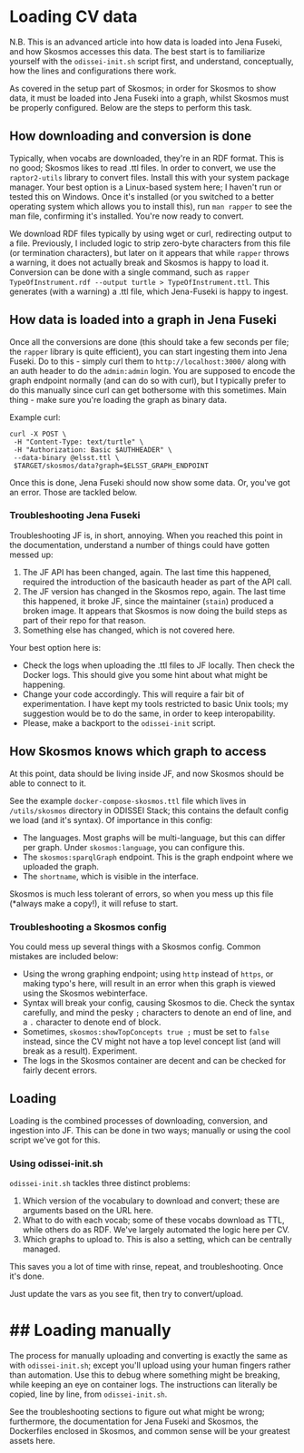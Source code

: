 # Loading CV data

N.B. This is an advanced article into how data is loaded into Jena Fuseki, and how Skosmos accesses this data. The best start is to familiarize yourself with the `odissei-init.sh` script first, and understand, conceptually, how the lines and configurations there work.

As covered in the setup part of Skosmos; in order for Skosmos to show data, it must be loaded into Jena Fuseki into a graph, whilst Skosmos must be properly configured. Below are the steps to perform this task.

## How downloading and conversion is done

Typically, when vocabs are downloaded, they're in an RDF format. This is no good; Skosmos likes to read .ttl files. In order to convert, we use the `raptor2-utils` library to convert files. Install this with your system package manager. Your best option is a Linux-based system here; I haven't run or tested this on Windows. Once it's installed (or you switched to a better operating system which allows you to install this), run `man rapper` to see the man file, confirming it's installed. You're now ready to convert.

We download RDF files typically by using wget or curl, redirecting output to a file. Previously, I included logic to strip zero-byte characters from this file (or termination characters), but later on it appears that while `rapper` throws a warning, it does not actually break and Skosmos is happy to load it. Conversion can be done with a single command, such as `rapper TypeOfInstrument.rdf --output turtle > TypeOfInstrument.ttl`. This generates (with a warning) a .ttl file, which Jena-Fuseki is happy to ingest.

## How data is loaded into a graph in Jena Fuseki

Once all the conversions are done (this should take a few seconds per file; the `rapper` library is quite efficient), you can start ingesting them into Jena Fuseki. Do to this - simply curl them to `http://localhost:3000/` along with an auth header to do the `admin:admin` login. You are supposed to encode the graph endpoint normally (and can do so with curl), but I typically prefer to do this manually since curl can get bothersome with this sometimes. Main thing - make sure you're loading the graph as binary data.

Example curl:

```
curl -X POST \
 -H "Content-Type: text/turtle" \
 -H "Authorization: Basic $AUTHHEADER" \
 --data-binary @elsst.ttl \
 $TARGET/skosmos/data?graph=$ELSST_GRAPH_ENDPOINT
 ```

Once this is done, Jena Fuseki should now show some data. Or, you've got an error. Those are tackled below.

### Troubleshooting Jena Fuseki

Troubleshooting JF is, in short, annoying. When you reached this point in the documentation, understand a number of things could have gotten messed up:

1. The JF API has been changed, again. The last time this happened, required the introduction of the basicauth header as part of the API call.
2. The JF version has changed in the Skosmos repo, again. The last time this happened, it broke JF, since the maintainer (`stain`) produced a broken image. It appears that Skosmos is now doing the build steps as part of their repo for that reason.
3. Something else has changed, which is not covered here.

Your best option here is:

- Check the logs when uploading the .ttl files to JF locally. Then check the Docker logs. This should give you some hint about what might be happening.
- Change your code accordingly. This will require a fair bit of experimentation. I have kept my tools restricted to basic Unix tools; my suggestion would be to do the same, in order to keep interopability.
- Please, make a backport to the `odissei-init` script.
 
## How Skosmos knows which graph to access

At this point, data should be living inside JF, and now Skosmos should be able to connect to it.

See the example `docker-compose-skosmos.ttl` file which lives in `/utils/skosmos` directory in ODISSEI Stack; this contains the default config we load (and it's syntax). Of importance in this config:

- The languages. Most graphs will be multi-language, but this can differ per graph. Under `skosmos:language`, you can configure this.
- The `skosmos:sparqlGraph` endpoint. This is the graph endpoint where we uploaded the graph.
- The `shortname`, which is visible in the interface.

Skosmos is much less tolerant of errors, so when you mess up this file (*always make a copy!), it will refuse to start.

### Troubleshooting a Skosmos config

You could mess up several things with a Skosmos config. Common mistakes are included below:

- Using the wrong graphing endpoint; using `http` instead of `https`, or making typo's here, will result in an error when this graph is viewed using the Skosmos webinterface.
- Syntax will break your config, causing Skosmos to die. Check the syntax carefully, and mind the pesky `;` characters to denote an end of line, and a `.` character to denote end of block.
- Sometimes, `skosmos:showTopConcepts true ;` must be set to `false` instead, since the CV might not have a top level concept list (and will break as a result). Experiment.
- The logs in the Skosmos container are decent and can be checked for fairly decent errors.

## Loading

Loading is the combined processes of downloading, conversion, and ingestion into JF. This can be done in two ways; manually or using the cool script we've got for this.

### Using odissei-init.sh

`odissei-init.sh` tackles three distinct problems:

1. Which version of the vocabulary to download and convert; these are arguments based on the URL here.
2. What to do with each vocab; some of these vocabs download as TTL, while others do as RDF. We've largely automated the logic here per CV.
3. Which graphs to upload to. This is also a setting, which can be centrally managed.

This saves you a lot of time with rinse, repeat, and troubleshooting. Once it's done.

Just update the vars as you see fit, then try to convert/upload.

# ## Loading manually

The process for manually uploading and converting is exactly the same as with `odissei-init.sh`; except you'll upload using your human fingers rather than automation. Use this to debug where something might be breaking, while keeping an eye on container logs. The instructions can literally be copied, line by line, from `odissei-init.sh`. 

See the troubleshooting sections to figure out what might be wrong; furthermore, the documentation for Jena Fuseki and Skosmos, the Dockerfiles enclosed in Skosmos, and common sense will be your greatest assets here. 
